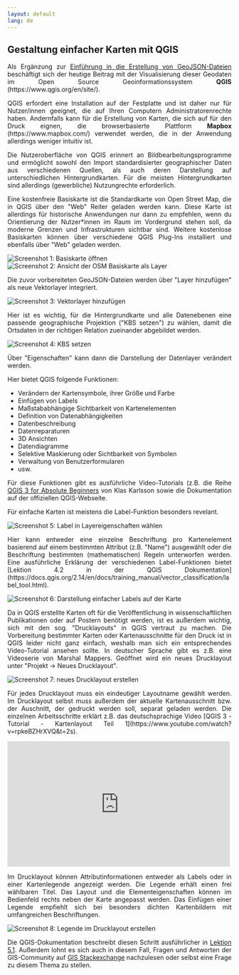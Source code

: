 ```yaml
---
layout: default
lang: de
---
```


<h2>Gestaltung einfacher Karten mit QGIS</h2>

<p align="justify">Als Ergänzung zur <a href="https://monikabarget.github.io/GeoHumTutorials/Tutorial1_GeoJSON">Einführung in die Erstellung von GeoJSON-Dateien</a> beschäftigt sich der heutige Beitrag mit der Visualisierung dieser Geodaten im Open Source Geoinformationssystem <strong>QGIS</strong> (https://www.qgis.org/en/site/).</p>

<p align="justify">QGIS erfordert eine Installation auf der Festplatte und ist daher nur für Nutzer/innen geeignet, die auf Ihren Computern Administratorenrechte haben. Andernfalls kann für die Erstellung von Karten, die sich auf für den Druck eignen, die browserbasierte Plattform <strong>Mapbox</strong> (https://www.mapbox.com/) verwendet werden, die in der Anwendung allerdings weniger intuitiv ist.</p>

<p align="justify">Die Nutzeroberfläche von QGIS erinnert an Bildbearbeitungsprogramme und ermöglicht sowohl den Import standardisierter geographischer Daten aus verschiedenen Quellen, als auch deren Darstellung auf unterschiedlichen Hintergrundkarten. Für die meisten Hintergrundkarten sind allerdings (gewerbliche) Nutzungrechte erforderlich.</p>

<p align="justify">Eine kostenfreie Basiskarte ist die Standardkarte von Open Street Map, die in QGIS über den "Web" Reiter geladen werden kann. Diese Karte ist allerdings für historische Anwendungen nur dann zu empfehlen, wenn du Orientierung der Nutzer*innen im Raum im Vordergrund stehen soll, da moderne Grenzen und Infrastrukturen sichtbar sind. Weitere kostenlose Basiskarten können über verschiedene QGIS Plug-Ins installiert und ebenfalls über "Web" geladen werden.</p>

<img alt="Screenshot 1: Basiskarte öffnen" src="/GeoHumTutorials/screenshots/QGIS_Screenshot1_OSM Basiskarte öffnen.png">

<img alt="Screenshot 2: Ansicht der OSM Basiskarte als Layer" src="/GeoHumTutorials/screenshots/QGIS_Screenshot2_OSM Basiskarte.png">

<p align="justify">Die zuvor vorbereiteten GeoJSON-Dateien werden über "Layer hinzufügen" als neue Vektorlayer integriert.</p>

<img alt="Screenshot 3: Vektorlayer hinzufügen" src="/GeoHumTutorials/screenshots/QGIS_Screenshot3_Vektorlayer.png">

<p align="justify">Hier ist es wichtig, für die Hintergrundkarte und alle Datenebenen eine passende geographische Projektion ("KBS setzen") zu wählen, damit die Ortsdaten in der richtigen Relation zueinander abgebildet werden.</p>

<img alt="Screenshot 4: KBS setzen" src="/GeoHumTutorials/screenshots/QGIS_Screenshot4_KBS setzen.png">

<p align="justify">Über "Eigenschaften" kann dann die Darstellung der Datenlayer verändert werden.</p>

<p>Hier bietet QGIS folgende Funktionen:</p>

<ul>
    <li>Verändern der Kartensymbole, ihrer Größe und Farbe</li>
    <li>Einfügen von Labels</li>
    <li>Maßstababhängige Sichtbarkeit von Kartenelementen</li>
    <li>Definition von Datenabhängigkeiten</li>
    <li>Datenbeschreibung</li>
    <li>Datenreparaturen</li>
    <li>3D Ansichten</li>
    <li>Datendiagramme</li>
    <li>Selektive Maskierung oder Sichtbarkeit von Symbolen</li>
    <li>Verwaltung von Benutzerformularen</li>
    <li>usw.</li>
</ul>

<p align="justify">Für diese Funktionen gibt es ausführliche Video-Tutorials (z.B. die Reihe <a href="https://www.youtube.com/watch?v=kCnNWyl9qSE">QGIS 3 for Absolute Beginners</a> von Klas Karlsson sowie die Dokumentation auf der offiziellen QGIS-Webseite.</p>

<p align="justify">Für einfache Karten ist meistens die Label-Funktion besonders revelant.</p>

<img alt="Screenshot 5: Label in Layereigenschaften wählen" src="/GeoHumTutorials/screenshots/QGIS_Screenshot5_Layereigenschaften_Label.png">


<p align="justify">Hier kann entweder eine einzelne Beschriftung pro Kartenelement basierend auf einem bestimmten Attribut (z.B. "Name") ausgewählt oder die Beschriftung bestimmten (mathematischen) Regeln unterworfen werden. Eine ausführliche Erklärung der verschiedenen Label-Funktionen bietet [Lektion 4.2 in der QGIS Dokumentation](https://docs.qgis.org/2.14/en/docs/training_manual/vector_classification/label_tool.html).</p>

<img alt="Screenshot 6: Darstellung einfacher Labels auf der Karte" src="/GeoHumTutorials/screenshots/QGIS_Screenshot6_added labels.png">


<p align="justify">Da in QGIS erstellte Karten oft für die Veröffentlichung in wissenschaftlichen Publikationen oder auf Postern benötigt werden, ist es außerdem wichtig, sich mit den sog. "Drucklayouts" in QGIS vertraut zu machen. Die Vorbereitung bestimmter Karten oder Kartenausschnitte für den Druck ist in QGIS leider nicht ganz einfach, weshalb man sich ein entsprechendes Video-Tutorial ansehen sollte. In deutscher Sprache gibt es z.B. eine Videoserie von Marshal Mappers. Geöffnet wird ein neues Drucklayout unter "Projekt -> Neues Drucklayout".</p>

<img alt="Screenshot 7: neues Drucklayout erstellen" src="/GeoHumTutorials/screenshots/QGIS_Screenshot7_open print layout.png">


<p align="justify">Für jedes Drucklayout muss ein eindeutiger Layoutname gewählt werden. Im Drucklayout selbst muss außerdem der aktuelle Kartenausschnitt bzw. der Auschnitt, der gedruckt werden soll, separat geladen werden. Die einzelnen Arbeitsschritte erklärt z.B. das deutschsprachige Video [QGIS 3 - Tutorial - Kartenlayout Teil 1](https://www.youtube.com/watch?v=rpkeBZHrXVQ&t=2s).</p>

<iframe width="500" height="281" src="https://www.youtube.com/embed/rpkeBZHrXVQ" frameborder="0" allow="accelerometer; autoplay; encrypted-media; gyroscope; picture-in-picture" allowfullscreen></iframe>

<p align="justify">Im Drucklayout können Attributinformationen entweder als Labels oder in einer Kartenlegende angezeigt werden. Die Legende erhält einen frei wählbaren Titel. Das Layout und die Elementeigenschaften können im Bedienfeld rechts neben der Karte angepasst werden. Das Einfügen einer Legende empfiehlt sich bei besonders dichten Kartenbildern mit umfangreichen Beschriftungen.</p>

<img alt="Screenshot 8: Legende im Drucklayout erstellen" src="/GeoHumTutorials/screenshots/QGIS_Screenshot8_Legende.png">

<p align="justify">Die QGIS-Dokumentation beschreibt diesen Schritt ausführlicher in <a href="https://docs.qgis.org/3.4/en/docs/training_manual/map_composer/map_composer.html">Lektion 5.1</a>. Außerdem lohnt es sich auch in diesem Fall, Fragen und Antworten der GIS-Community auf <a href="https://gis.stackexchange.com/">GIS Stackexchange</a> nachzulesen oder selbst eine Frage zu diesem Thema zu stellen.</p>
